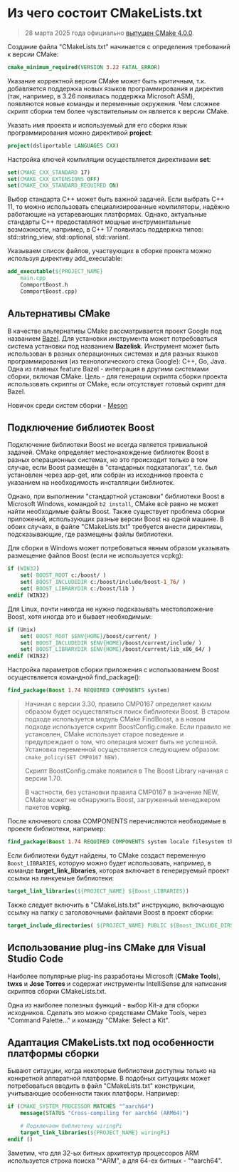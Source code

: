 # Из чего состоит CMakeLists.txt

>28 марта 2025 года официально [выпущен CMake 4.0.0](https://www.kitware.com/cmake-4-0-0-available-for-download/).

Создание файла "CMakeLists.txt" начинается с определения требований к версии CMake:

``` cmake
cmake_minimum_required(VERSION 3.22 FATAL_ERROR)
```

Указание корректной версии CMake может быть критичным, т.к. добавляется поддержка новых языков программирования и директив (так, например, в 3.26 появилась поддержка Microsoft ASM), появляются новые команды и переменные окружения. Чем сложнее скрипт сборки тем более чувствительным он является к версии CMake.

Указать имя проекта и используемый для его сборки язык программирования можно директивой **project**:

``` cmake
project(dsliportable LANGUAGES CXX)
```

Настройка ключей компиляции осуществляется директивами **set**:

``` cmake
set(CMAKE_CXX_STANDARD 17)
set(CMAKE_CXX_EXTENSIONS OFF)
set(CMAKE_CXX_STANDARD_REQUIRED ON)
```

Выбор стандарта C++ может быть важной задачей. Если выбрать C++ 11, то можно использовать специализированные компиляторы, надёжно работающие на устаревающих платформах. Однако, актуальные стандарты C++ предоставляют мощные инструментальные возможности, например, в C++ 17 появилась поддержка типов: std::string_view, std::optional, std::variant.

Указываем список файлов, участвующих в сборке проекта можно используя директиву add_executable:

``` cmake
add_executable(${PROJECT_NAME} 
    main.cpp 
    CommportBoost.h
    CommportBoost.cpp)
```

## Альтернативы CMake

В качестве альтернативы CMake рассматривается проект Google под названием [Bazel](https://bazel.build/). Для установки инструмента может потребоваться система установки под названием **Bazelisk**. Инструмент может быть использован в разных операционных системах и для разных языков программирования (из технологического стека Google): C++, Go, Java. Одна из главных feature Bazel - интеграция в другими системами сборки, включая CMake. Цель - для генерации скрипта сборки проекта использовать скрипты от CMake, если отсутствует готовый скрипт для Bazel.

Новичок среди систем сборки - [Meson](https://mesonbuild.com/)

## Подключение библиотек Boost

Подключение библиотеки Boost не всегда является тривиальной задачей. CMake определяет местонахождение библиотек Boost в разных операционных системах, но это происходит только в том случае, если Boost размещён в "стандарных подкаталогах", т.е. был установлен через app-get, или собран из исходников проекта с указанием на необходимость инсталляции библиотек.

Однако, при выполнении "стандартной установки" библиотеки Boost в Microsoft Windows, командой `b2 install`, CMake всё равно не может найти необходимые файлы Boost. Также существует проблема сборки приложений, использующих разные версии Boost на одной машине. В обоих случаях, в файле "CMakeLists.txt" требуется внести директивы, подсказывающие, где размещены файлы библиотеки.

Для сборки в Windows может потребоваться явным образом указывать размещение файлов Boost (если не используется vcpkg):

``` cmake
if (WIN32)
    set( BOOST_ROOT c:/boost/ )
    set( BOOST_INCLUDEDIR c:/boost/include/boost-1_76/ )
    set( BOOST_LIBRARYDIR c:/boost/lib )    
endif (WIN32)
```

Для Linux, почти никогда не нужно подсказывать местоположение Boost, хотя иногда это и бывает необходимым:

``` cmake
if (Unix)
    set( BOOST_ROOT $ENV{HOME}/boost/current/ )
    set( BOOST_INCLUDEDIR $ENV{HOME}/boost/current/include/ )
    set( BOOST_LIBRARYDIR $ENV{HOME}/boost/current/lib_x86_64/ )
endif (WIN32)
```

Настройка параметров сборки приложения с использованием Boost осуществляется командной find_package():

``` cmake
find_package(Boost 1.74 REQUIRED COMPONENTS system)
```

>Начиная с версии 3.30, правило CMP0167 определяет каким образом будет осуществляться поиск библиотеки Boost. В старом подходе используется модуль CMake FindBoost, а в новом подходе используется скрипт BoostConfig.cmake. Если правило не установлен, CMake использует старое поведение и предупреждает о том, что операция может быть не успешной. Установка переменной осуществляется следующием образом: `cmake_policy(SET CMP0167 NEW)`.
>
>Скрипт BoostConfig.cmake появился в The Boost Library начиная с версии 1.70.
>
>В частности, без установки правила CMP0167 в значение NEW, CMake может не обнаружить Boost, загруженный менеджером пакетов **vcpkg**.

После ключевого слова COMPONENTS перечисляются необходимые в проекте библиотеки, например:

``` cmake
find_package(Boost 1.74 REQUIRED COMPONENTS system locale filesystem thread)
```

Если библиотеки будут найдены, то CMake создаст переменную `Boost_LIBRARIES`, которую можно будет использовать, например, в команде **target_link_libraries**, которая включает в генерируемый проект ссылки на линкуемые библиотеки:

``` cmake
target_link_libraries(${PROJECT_NAME} ${Boost_LIBRARIES})
```

Также следует включить в "CMakeLists.txt" инструкцию, включающую ссылку на папку с заголовочными файлами Boost в проект сборки:

``` cmake
target_include_directories( ${PROJECT_NAME} PUBLIC ${Boost_INCLUDE_DIRS})
```

## Использование plug-ins CMake для Visual Studio Code

Наиболее популярные plug-ins разработаны Microsoft (**CMake Tools**), **twxs** и **Jose Torres** и содержат инструменты IntelliSense для написания скриптов сборки CMakeLists.txt.

Одна из наиболее полезных функций - выбор Kit-а для сборки исходников. Сделать это можно средствами CMake Tools, через "Command Palette..." и команду "CMake: Select a Kit".

## Адаптация CMakeLists.txt под особенности платформы сборки

Бывают ситауции, когда некоторые библиотеки доступны только на конкретной аппаратной платформе. В подобных ситуациях может потребоваться вводить в файл "CMakeLists.txt" конструкции, учитывающие особенности таких платформ. Например:

```cmake
if (CMAKE_SYSTEM_PROCESSOR MATCHES "^aarch64")
	message(STATUS "Cross-compiling for aarch64 (ARM64)")

	# Подключаем библиотеку wiringPi
	target_link_libraries(${PROJECT_NAME} wiringPi)
endif ()
```

Заметим, что для 32-ых битных архитектур процессоров ARM используется строка поиска "^ARM", а для 64-ех битных - "^aarch64".
